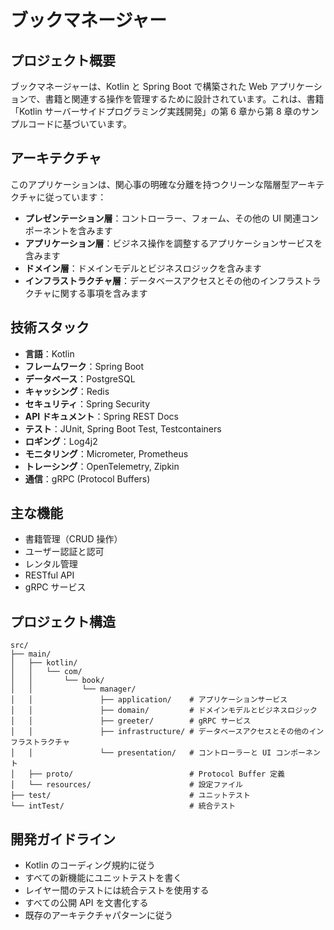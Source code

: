 # ブックマネージャー

## プロジェクト概要

ブックマネージャーは、Kotlin と Spring Boot で構築された Web アプリケーションで、書籍と関連する操作を管理するために設計されています。これは、書籍「Kotlin サーバーサイドプログラミング実践開発」の第 6 章から第 8 章のサンプルコードに基づいています。

## アーキテクチャ

このアプリケーションは、関心事の明確な分離を持つクリーンな階層型アーキテクチャに従っています：

- **プレゼンテーション層**：コントローラー、フォーム、その他の UI 関連コンポーネントを含みます
- **アプリケーション層**：ビジネス操作を調整するアプリケーションサービスを含みます
- **ドメイン層**：ドメインモデルとビジネスロジックを含みます
- **インフラストラクチャ層**：データベースアクセスとその他のインフラストラクチャに関する事項を含みます

## 技術スタック

- **言語**：Kotlin
- **フレームワーク**：Spring Boot
- **データベース**：PostgreSQL
- **キャッシング**：Redis
- **セキュリティ**：Spring Security
- **API ドキュメント**：Spring REST Docs
- **テスト**：JUnit, Spring Boot Test, Testcontainers
- **ロギング**：Log4j2
- **モニタリング**：Micrometer, Prometheus
- **トレーシング**：OpenTelemetry, Zipkin
- **通信**：gRPC (Protocol Buffers)

## 主な機能

- 書籍管理（CRUD 操作）
- ユーザー認証と認可
- レンタル管理
- RESTful API
- gRPC サービス

## プロジェクト構造

```
src/
├── main/
│   ├── kotlin/
│   │   └── com/
│   │       └── book/
│   │           └── manager/
│   │               ├── application/    # アプリケーションサービス
│   │               ├── domain/         # ドメインモデルとビジネスロジック
│   │               ├── greeter/        # gRPC サービス
│   │               ├── infrastructure/ # データベースアクセスとその他のインフラストラクチャ
│   │               └── presentation/   # コントローラーと UI コンポーネント
│   ├── proto/                          # Protocol Buffer 定義
│   └── resources/                      # 設定ファイル
├── test/                               # ユニットテスト
└── intTest/                            # 統合テスト
```

## 開発ガイドライン

- Kotlin のコーディング規約に従う
- すべての新機能にユニットテストを書く
- レイヤー間のテストには統合テストを使用する
- すべての公開 API を文書化する
- 既存のアーキテクチャパターンに従う
